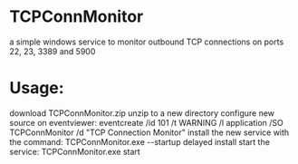 # TCPConnMonitor
a simple windows service to monitor outbound TCP connections on ports 22, 23, 3389 and 5900

# Usage:

download TCPConnMonitor.zip
unzip to a new directory
configure new source on eventviewer: eventcreate /id 101 /t WARNING /l application /SO TCPConnMonitor /d "TCP Connection Monitor"
install the new service with the command: TCPConnMonitor.exe --startup delayed install
start the service: TCPConnMonitor.exe start
